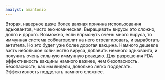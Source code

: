```yaml
---
analyst: amantonio
---
```


Вторая, наверное даже более важная причина использования адъювантов, чисто экономическая.
Выращивать вирусы это сложно, долго и дорого. Возможно, если впрыснуть очень много вируса, то иммунная система соблаговолит на него отреагировать, и выработать антитела. Но это будет уже более дорогая вакцина. Намного дешевле взять небольшое количество вируса, добавить немного адъюванта, и получить очень сильную иммунную реакцию. Для разрешения FDA эффективность вакцины намного важнее, чем безопасность. Безопасность, как мы видели, довольно легко подделать. Эффективность подделать намного сложнее.
